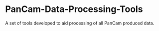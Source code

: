 # PanCam-Data-Processing-Tools

A set of tools developed to aid processing of all PanCam produced data. 
